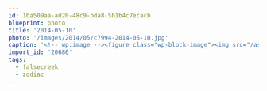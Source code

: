 ```yaml
---
id: 1ba509aa-ad20-48c9-bda8-5b1b4c7ecacb
blueprint: photo
title: '2014-05-10'
photo: '/images/2014/05/c7994-2014-05-10.jpg'
caption: '<!-- wp:image --><figure class="wp-block-image"><img src="/assets/images/2014/05/c7994-2014-05-10.jpg" /></figure><!-- /wp:image --><!-- wp:paragraph --><p>Bye for now Vancouver, you sexy thing, you #falsecreek #zodiac</p><!-- /wp:paragraph -->'
import_id: '20686'
tags:
  - falsecreek
  - zodiac
---
```

